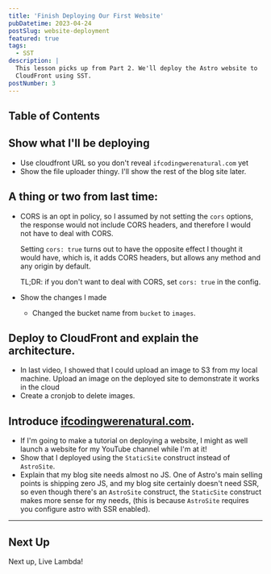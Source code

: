 ```yaml
---
title: 'Finish Deploying Our First Website'
pubDatetime: 2023-04-24
postSlug: website-deployment
featured: true
tags:
  - SST
description: |
  This lesson picks up from Part 2. We'll deploy the Astro website to
  CloudFront using SST.
postNumber: 3
---
```


## Table of Contents

## Show what I'll be deploying

   - Use cloudfront URL so you don't reveal `ifcodingwerenatural.com` yet
   - Show the file uploader thingy. I'll show the rest of the blog site later.

## A thing or two from last time:

   - CORS is an opt in policy, so I assumed by not setting the `cors` options,
     the response would not include CORS headers, and therefore I would not
     have to deal with CORS.

     Setting `cors: true` turns out to have the opposite effect I thought it
     would have, which is, it adds CORS headers, but allows any method and any
     origin by default.

     TL;DR: if you don't want to deal with CORS, set `cors: true` in the config.

   - Show the changes I made
       - Changed the bucket name from `bucket` to `images`.

## Deploy to CloudFront and explain the architecture.

   - In last video, I showed that I could upload an image to S3 from my local
     machine. Upload an image on the deployed site to demonstrate it works in
     the cloud
   - Create a cronjob to delete images.

## Introduce [ifcodingwerenatural.com](https://ifcodingwerenatural.com).

   - If I'm going to make a tutorial on deploying a website, I might as well
     launch a website for my YouTube channel while I'm at it!
   - Show that I deployed using the `StaticSite` construct instead of
     `AstroSite`.
   - Explain that my blog site needs almost no JS. One of Astro's main selling
     points is shipping zero JS, and my blog site certainly doesn't need SSR,
     so even though there's an `AstroSite` construct, the `StaticSite`
     construct makes more sense for my needs, (this is because `AstroSite`
     requires you configure astro with SSR enabled).

---

## Next Up

Next up, Live Lambda!
